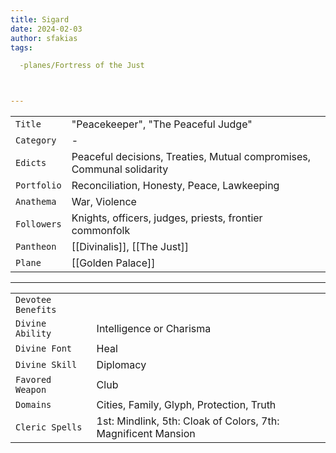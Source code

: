 ```yaml
---
title: Sigard
date: 2024-02-03
author: sfakias
tags:

  -planes/Fortress of the Just



---
```

| | |
| --- | --- |
| `Title` | "Peacekeeper", "The Peaceful Judge" |
| `Category` | - |
| `Edicts` | Peaceful decisions, Treaties, Mutual compromises, Communal solidarity |
| `Portfolio` | Reconciliation, Honesty, Peace, Lawkeeping |
| `Anathema` | War, Violence |
| `Followers` | Knights, officers, judges, priests, frontier commonfolk |
| `Pantheon` | [[Divinalis]], [[The Just]] |
| `Plane` | [[Golden Palace]] |

---
| | |
| --- | --- |
| `Devotee Benefits` |
| `Divine Ability` | Intelligence or Charisma |
| `Divine Font` | Heal |
| `Divine Skill` | Diplomacy |
| `Favored Weapon` | Club |
| `Domains` | Cities, Family, Glyph, Protection, Truth |
| `Cleric Spells` | 1st: Mindlink, 5th: Cloak of Colors, 7th: Magnificent Mansion |
